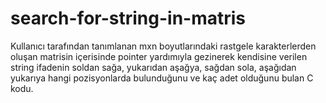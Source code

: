 # search-for-string-in-matris

Kullanıcı tarafından tanımlanan mxn boyutlarındaki rastgele karakterlerden oluşan matrisin içerisinde pointer yardımıyla gezinerek kendisine verilen string ifadenin soldan sağa, yukarıdan aşağya, sağdan sola, aşağıdan yukarıya hangi pozisyonlarda bulunduğunu ve kaç adet olduğunu bulan C kodu.
